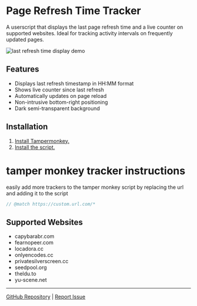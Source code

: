 # Page Refresh Time Tracker

A userscript that displays the last page refresh time and a live counter on supported websites. Ideal for tracking activity intervals on frequently updated pages.

![last refresh time display demo](https://ptpimg.me/n9odl6.png)

## Features
- Displays last refresh timestamp in HH:MM format
- Shows live counter since last refresh
- Automatically updates on page reload
- Non-intrusive bottom-right positioning
- Dark semi-transparent background

## Installation
1. <a href="https://www.tampermonkey.net/" target="_blank">Install Tampermonkey.</a>
2. <a href="https://raw.githubusercontent.com/RKeaves/refresh-watch/refs/heads/main/refresh-watch.js" target="_blank">Install the script.</a>

# tamper monkey tracker instructions

easily add more trackers to the tamper monkey script by replacing the url and adding it to the script

```javascript
// @match https://custom.url.com/*
```

## Supported Websites
- capybarabr.com
- fearnopeer.com
- locadora.cc
- onlyencodes.cc
- privatesilverscreen.cc
- seedpool.org
- theldu.to
- yu-scene.net

---

[GitHub Repository](https://github.com/RKeaves/page-refresh-time-tracker) | [Report Issue](https://github.com/RKeaves/page-refresh-time-tracker/issues)
